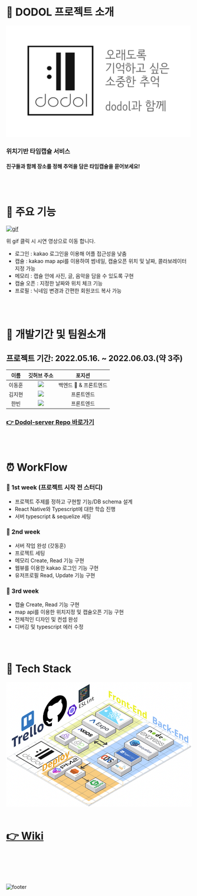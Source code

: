 
# 💫  DODOL 프로젝트 소개
<a href="https://makehabit.co.kr/"> <img alt="습관삼끼" src="./assets/readme/dodol.jpg" width="500" height="300"> </a>

###  위치기반 타임캡슐 서비스
#### 친구들과 함께 장소를 정해 추억을 담은 타임캡슐을 묻어보세요!




<br>
<br>


# 📌 주요 기능
[![gif](https://user-images.githubusercontent.com/96301958/172196799-fb088320-18c2-4d31-95eb-3185f87fa475.gif)](https://www.youtube.com/watch?v=P6JsVEG6K6o)  

위 gif 클릭 시 시연 영상으로 이동 합니다.

- 로그인 : kakao 로그인을 이용해 어플 접근성을 낮춤
- 캡슐 : kakao map api를 이용하여 썸네일, 캡슐오픈 위치 및 날짜, 콜라보레이터 지정 가능
- 메모리 : 캡슐 안에 사진, 글, 음악을 담을 수 있도록 구현
- 캡슐 오픈 : 지정한 날짜와 위치 체크 기능
- 프로필 : 닉네임 변경과 간편한 회원코드 복사 가능

<br>
<br>


# 🌴 개발기간 및 팀원소개
## 프로젝트 기간: 2022.05.16. ~ 2022.06.03.(약 3주)


|   이름    |                           깃허브 주소                               | 포지션 |
| :------: | :--------------------------------------------------------------: | :----: |
| 이동훈     |  <a href="https://github.com/green-kong"><img src="https://img.shields.io/badge/dev%2D%2Dkong-339933?style=flat-square&logo=github&logoColor=white&link=https://github.com/green-kong"/></a>  | 백엔드 💫  &  프론트엔드 |
|  김지현    |    <a href="https://github.com/yellow-w"><img src="https://img.shields.io/badge/yellow%2D%2Dw-831814?style=flat-square&logo=github&logoColor=white&link=https://github.com/yellow-w"/></a>    | 프론트엔드 |
|  한빈     | <a href="https://github.com/hb707"><img src="https://img.shields.io/badge/hb707-194673?style=flat-square&logo=github&logoColor=white&link=https://github.com/hb707"/></a>             | 프론트엔드 |


 <a href="https://github.com/green-kong/Dodol-server"> <h3> 👉 Dodol-server Repo 바로가기</h3> </a>
<br>
<br>


 # ⏰ WorkFlow
 
 ### 🌱  1st week (프로젝트 시작 전 스터디)
 - 프로젝트 주제를 정하고 구현할 기능/DB schema 설계
 - React Native와 Typescript에 대한 학습 진행
 - 서버 typescript & sequelize 세팅
 ### 🌱 2nd week
 - 서버 작업 완성 (갓동훈)
 - 프로젝트 세팅
 - 메모리 Create, Read 기능 구현
 - 웹뷰를 이용한 kakao 로그인 기능 구현
 - 유저프로필 Read, Update 기능 구현
 ### 🌱 3rd week
 - 캡슐 Create, Read 기능 구현
 - map api를 이용한 위치지정 및 캡슐오픈 기능 구현
 - 전체적인 디자인 및 컨셉 완성
 - 디버깅 및 typescript 에러 수정


<br>
<br>

# 🔨 Tech Stack
  
<img alt="도돌 기술스택" src="./assets/readme/dodol_techStack.png" width="800">
<br>
<br>

# <a href="https://github.com/hb707/Dodol-app/wiki"> 👉 Wiki </a>

<br>
<br>

<br>
<br>


![footer](https://capsule-render.vercel.app/api?type=wave&color=0:bebbf5,100:a82da8&height=200&section=footer&text=%F0%9F%8E%89%20dodol%20%F0%9F%8E%89&fontSize=30&fontAlignY=80)
